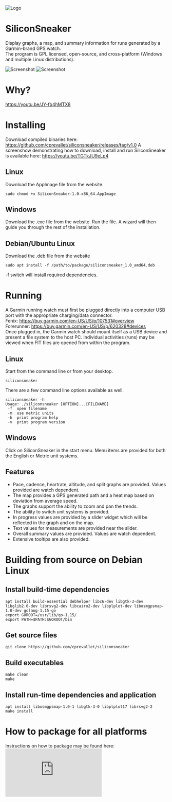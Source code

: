 ![Logo](https://github.com/cprevallet/siliconsneaker/blob/main/icons/siliconsneaker.svg?raw=true)
# SiliconSneaker
Display graphs, a map, and summary information for runs generated by a Garmin-brand GPS watch.  
The program is GPL licensed, open-source, and cross-platform (Windows and multiple Linux distributions).  

![Screenshot](https://github.com/cprevallet/siliconsneaker/blob/main/screenshot/siliconsneaker.png?raw=true)
![Screenshot](https://github.com/cprevallet/siliconsneaker/blob/main/screenshot/siliconsneaker_windows.png?raw=true)

# Why?
https://youtu.be/JY-fb4hMTX8

# Installing
Download compiled binaries here:
https://github.com/cprevallet/siliconsneaker/releases/tag/v1.0
A screenshow demonstrating how to download, install and run SiliconSneaker is available here:
https://youtu.be/TGTkJU9eLp4 

## Linux
Download the AppImage file from the website.
```
sudo chmod +x SiliconSneaker-1.0-x86_64.AppImage
```

## Windows
Download the .exe file from the website.
Run the file. A wizard will then guide you through the rest of the installation.

## Debian/Ubuntu Linux
Download the .deb file from the website
```
sudo apt install -f /path/to/package/siliconsneaker_1.0_amd64.deb
```
-f switch will install required dependencies.

# Running
A Garmin running watch must first be plugged directly into a computer USB port with the appropriate charging/data connector.  
Fenix: https://buy.garmin.com/en-US/US/p/107531#overview  
Forerunner: https://buy.garmin.com/en-US/US/p/620328#devices  
Once plugged in, the Garmin watch should mount itself as a USB device and present a file system to the host PC.  Individual activities (runs) may be viewed when FIT files are opened from within the program.

## Linux
Start from the command line or from your desktop.
```
siliconsneaker
```
There are a few command line options available as well.
```
siliconsneaker -h
Usage: ./siliconsneaker [OPTION]...[FILENAME]
 -f  open filename
 -m  use metric units
 -h  print program help
 -v  print program version
```

## Windows
Click on SiliconSneaker in the start menu.  Menu items are provided for both the English or Metric unit systems.

## Features
- Pace, cadence, heartrate, altitude, and split graphs are provided. Values provided are watch dependent.
- The map provides a GPS generated path and a heat map based on deviation from average speed.
- The graphs support the ability to zoom and pan the trends.
- The ability to switch unit systems is provided.
- In progress values are provided by a slider widget which will be reflected in the graph and on the map.
- Text values for measurements are provided near the slider.
- Overall summary values are provided. Values are watch dependent.
- Extensive tooltips are also provided.

# Building from source on Debian Linux
## Install build-time dependencies
```
apt install build-essential debhelper libc6-dev libgtk-3-dev libglib2.0-dev librsvg2-dev libcairo2-dev libplplot-dev libosmgpsmap-1.0-dev golang-1.15-go  
export GOROOT=/usr/lib/go-1.15/
export PATH=$PATH:$GOROOT/bin
```

## Get source files
```
git clone https://github.com/cprevallet/siliconsneaker  
```

## Build executables
```
make clean  
make  
```

## Install run-time dependencies and application
```
apt install libosmgpsmap-1.0-1 libgtk-3-0 libplplot17 librsvg2-2  
make install
```

# How to package for all platforms
Instructions on how to package may be found here:
![PackageInstructions](https://github.com/cprevallet/siliconsneaker/blob/main/deploy/package_instructions.txt?raw=true)
